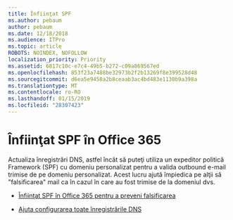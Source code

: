 ```yaml
---
title: Înfiinţat SPF
ms.author: pebaum
author: pebaum
ms.date: 12/18/2018
ms.audience: ITPro
ms.topic: article
ROBOTS: NOINDEX, NOFOLLOW
localization_priority: Priority
ms.assetid: 6817c10c-e7c4-49b5-b272-c09a869567ed
ms.openlocfilehash: 853f23a7488be32973b2f2b13269f8e399528d48
ms.sourcegitcommit: d6ea5e9458a2b8ceaab3ac4bd483e1130b9a398a
ms.translationtype: MT
ms.contentlocale: ro-RO
ms.lasthandoff: 01/15/2019
ms.locfileid: "28307423"
---
```

# <a name="set-up-spf-in-office-365"></a>Înfiinţat SPF în Office 365

Actualiza înregistrări DNS, astfel încât să puteţi utiliza un expeditor politică Framework (SPF) cu domeniu personalizat pentru a valida outbound e-mail trimise de pe domeniu personalizat. Acest lucru ajută împiedica pe alţii să "falsificarea" mail ca în cazul în care au fost trimise de la domeniul dvs.
  
- [Înfiinţat SPF în Office 365 pentru a preveni falsificarea](https://docs.microsoft.com/en-us/office365/SecurityCompliance/set-up-spf-in-office-365-to-help-prevent-spoofing)
    
- [Ajuta configurarea toate înregistrările DNS](https://docs.microsoft.com/en-us/office365/admin/get-help-with-domains/create-dns-records-at-any-dns-hosting-provider)
    

